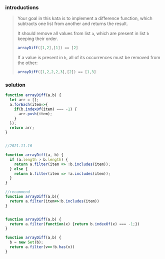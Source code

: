 ### introductions

> Your goal in this kata is to implement a difference function, which subtracts one list from another and returns the result.
>
> It should remove all values from list `a`, which are present in list `b` keeping their order.
>
> ```javascript
> arrayDiff([1,2],[1]) == [2]
> ```
>
> If a value is present in `b`, all of its occurrences must be removed from the other:
>
> ```javascript
> arrayDiff([1,2,2,2,3],[2]) == [1,3]
> ```



### solution

```js
function arrayDiff(a,b) {
  let arr = [];
  a.forEach(item=>{
    if(b.indexOf(item) === -1) {
      arr.push(item);
    }
  });
  return arr;
}


//2021.11.16

function arrayDiff(a, b) {
  if (a.length > b.length) {
    return a.filter(item => !b.includes(item));
  } else {
    return b.filter(item => !a.includes(item));
  }
}
```



```js
//recommend
function arrayDiff(a,b){
  return a.filter(item=>!b.includes(item))
}


function arrayDiff(a,b) {
  return a.filter(function(x) {return b.indexOf(x) === -1;})
}

function arrayDiff(a,b) {
  b = new Set(b);
  return a.filter(v=>!b.has(v))
}
```

